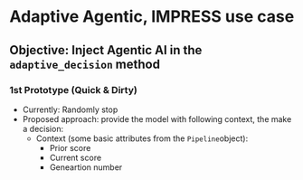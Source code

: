 # Adaptive Agentic, IMPRESS use case

## Objective: Inject Agentic AI in the `adaptive_decision` method
### 1st Prototype (Quick & Dirty)
- Currently: Randomly stop 
- Proposed approach: provide the model with following context, the make a decision:
   - Context (some basic attributes from the `Pipeline`object): 
      - Prior score
      - Current score
      - Geneartion number